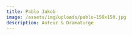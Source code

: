 ```yaml
---
title: Pablo Jakob
image: /assets/img/uploads/pablo-150x150.jpg
description: Auteur & Dramaturge
---
```


